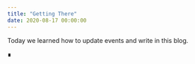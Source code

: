 ```yaml
---
title: "Getting There"
date: 2020-08-17 00:00:00
---
```

Today we learned how to update events and write in this blog.

&#8718;